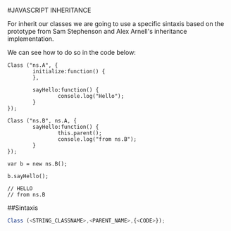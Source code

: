 #JAVASCRIPT INHERITANCE

For inherit our classes we are going to use a specific sintaxis based on the prototype from Sam Stephenson and Alex Arnell's inheritance implementation.

We can see how to do so in the code below:

```
Class ("ns.A", {
        initialize:function() {
        },

        sayHello:function() {
                console.log("Hello");
        }
});

Class ("ns.B", ns.A, {
        sayHello:function() {
                this.parent();
                console.log("from ns.B");
        }
});

var b = new ns.B();

b.sayHello();

// HELLO
// from ns.B
```

##Sintaxis

```javascript
Class (<STRING_CLASSNAME>,<PARENT_NAME>,{<CODE>});
```